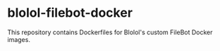 # blolol-filebot-docker

This repository contains Dockerfiles for Blolol's custom FileBot Docker images.
